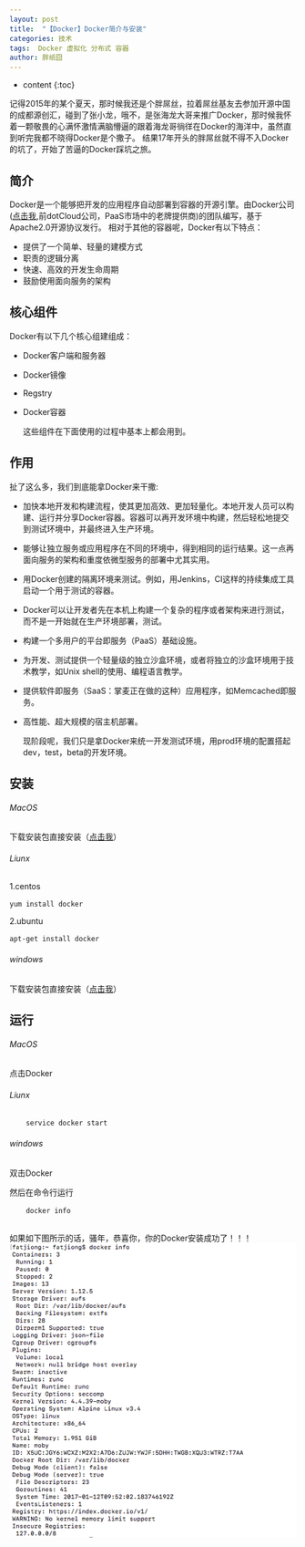 ```yaml
---
layout: post
title:  "【Docker】Docker简介与安装"
categories: 技术
tags:  Docker 虚拟化 分布式 容器
author: 胖纸囧
---
```


* content
{:toc}

记得2015年的某个夏天，那时候我还是个胖屌丝，拉着屌丝基友去参加开源中国的成都源创汇，碰到了张小龙，哦不，是张海龙大哥来推广Docker，那时候我怀着一颗敬畏的心满怀激情满脑懵逼的跟着海龙哥徜徉在Docker的海洋中，虽然直到听完我都不晓得Docker是个撒子。
结果17年开头的胖屌丝就不得不入Docker的坑了，开始了苦逼的Docker踩坑之旅。











## 简介

   Docker是一个能够把开发的应用程序自动部署到容器的开源引擎。由Docker公司([点击我](http://www.docker.com),前dotCloud公司，PaaS市场中的老牌提供商)的团队编写，基于Apache2.0开源协议发行。
    相对于其他的容器呢，Docker有以下特点：
    
* 提供了一个简单、轻量的建模方式
* 职责的逻辑分离
* 快速、高效的开发生命周期
* 鼓励使用面向服务的架构

## 核心组件

   Docker有以下几个核心组建组成：
    
* Docker客户端和服务器
* Docker镜像
* Regstry
* Docker容器

    这些组件在下面使用的过程中基本上都会用到。
    
## 作用

   扯了这么多，我们到底能拿Docker来干撒:

* 加快本地开发和构建流程，使其更加高效、更加轻量化。本地开发人员可以构建、运行并分享Docker容器。容器可以再开发环境中构建，然后轻松地提交到测试环境中，并最终进入生产环境。
* 能够让独立服务或应用程序在不同的环境中，得到相同的运行结果。这一点再面向服务的架构和重度依微型服务的部署中尤其实用。
* 用Docker创建的隔离环境来测试。例如，用Jenkins，CI这样的持续集成工具启动一个用于测试的容器。
* Docker可以让开发者先在本机上构建一个复杂的程序或者架构来进行测试，而不是一开始就在生产环境部署，测试。
* 构建一个多用户的平台即服务（PaaS）基础设施。
* 为开发、测试提供一个轻量级的独立沙盒环境，或者将独立的沙盒环境用于技术教学，如Unix shell的使用、编程语言教学。
* 提供软件即服务（SaaS：掌麦正在做的这种）应用程序，如Memcached即服务。
* 高性能、超大规模的宿主机部署。
    
    现阶段呢，我们只是拿Docker来统一开发测试环境，用prod环境的配置搭起dev，test，beta的开发环境。

## 安装

###### MacOS
    
   下载安装包直接安装（[点击我](https://download.docker.com/mac/stable/Docker.dmg)）
   
###### Liunx

1.centos

```
yum install docker
```

2.ubuntu

```
apt-get install docker
```

###### windows

下载安装包直接安装（[点击我](https://download.docker.com/win/stable/InstallDocker.msi)）

## 运行

###### MacOS
    
   点击Docker
   
###### Liunx
   
   
```
    service docker start

```

###### windows
  
  双击Docker

然后在命令行运行

```
    docker info
    
```
如果如下图所示的话，骚年，恭喜你，你的Docker安装成功了！！！
![](/img/post/Docker/QQ20170112-0.png)








